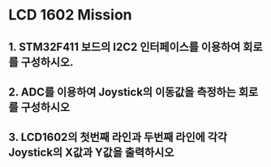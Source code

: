# LCD 1602 Mission 

## 1. STM32F411 보드의 I2C2 인터페이스를 이용하여 회로를 구성하시오.

## 2. ADC를 이용하여 Joystick의 이동값을 측정하는 회로를 구성하시오

## 3. LCD1602의 첫번째 라인과 두번째 라인에 각각 Joystick의 X값과 Y값을 출력하시오
